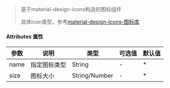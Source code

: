 > 基于material-design-icons构造的图标组件
> 
> 具体icon类型，参考[material-design-icons-图标库](https://material.io/tools/icons/?icon=important_devices&style=baseline)

#### Attributes 属性

参数 | 说明 | 类型 | 可选值 | 默认值
--- | --- | --- | --- | ---
name | 指定图标类型 | String | - | *
size | 图标大小 | String/Number | - | *